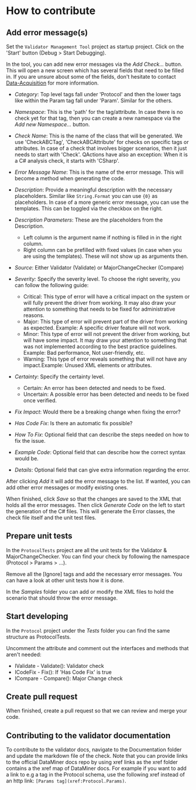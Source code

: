 # How to contribute

## Add error message(s)

Set the `Validator Management Tool` project as startup project. Click on the 'Start' button (Debug > Start Debugging).

In the tool, you can add new error messages via the *Add Check...* button. This will open a new screen which has several fields that need to be filled in. If you are unsure about some of the fields, don't hesitate to contact [Data-Acquisition](mailto:support.data-acquisition@skyline.be) for more information.

- *Category*: Top level tags fall under 'Protocol' and then the lower tags like within the Param tag fall under 'Param'. Similar for the others.
- *Namespace*: This is the 'path' for the tag/attribute. In case there is no check yet for that tag, then you can create a new namespace via the *Add new Namespace...* button.
- *Check Name*: This is the name of the class that will be generated. We use 'CheckABCTag', 'CheckABCAttribute' for checks on specific tags or attributes. In case of a check that involves bigger scenarios, then it just needs to start with 'Check'. QActions have also an exception: When it is a C# analysis check, it starts with 'CSharp'.
- *Error Message Name*: This is the name of the error message. This will become a method when generating the code.
- *Description*: Provide a meaningful description with the necessary placeholders. Similar like `String.Format` you can use `{0}` as placeholders. In case of a more generic error message, you can use the templates. This can be toggled via the checkbox on the right.
- *Description Parameters*: These are the placeholders from the Description.

  - Left column is the argument name if nothing is filled in in the right column.
  - Right column can be prefilled with fixed values (in case when you are using the templates). These will not show up as arguments then.

- *Source*: Either Validator (Validate) or MajorChangeChecker (Compare)
- *Severity:* Specify the severity level. To choose the right severity, you can follow the following guide:

  - Critical: This type of error will have a critical impact on the system or will fully prevent the driver from working. It may also draw your attention to something that needs to be fixed for administrative reasons.
  - Major: This type of error will prevent part of the driver from working as expected. Example: A specific driver feature will not work.
  - Minor: This type of error will not prevent the driver from working, but will have some impact. It may draw your attention to something that was not implemented according to the best practice guidelines. Example: Bad performance, Not user-friendly, etc.
  - Warning: This type of error reveals something that will not have any impact.Example: Unused XML elements or attributes.

- *Certainty*: Specify the certainty level.

  - Certain: An error has been detected and needs to be fixed.
  - Uncertain: A possible error has been detected and needs to be fixed once verified.

- *Fix Impact*: Would there be a breaking change when fixing the error?
- *Has Code Fix*: Is there an automatic fix possible?
- *How To Fix*: Optional field that can describe the steps needed on how to fix the issue.
- *Example Code*: Optional field that can describe how the correct syntax would be.
- *Details*: Optional field that can give extra information regarding the error.

After clicking *Add* it will add the error message to the list. If wanted, you can add other error messages or modify existing ones.

When finished, click *Save* so that the changes are saved to the XML that holds all the error messages. Then click *Generate Code* on the left to start the generation of the C# files. This will generate the Error classes, the check file itself and the unit test files.

## Prepare unit tests

In the `ProtocolTests` project are all the unit tests for the Validator & MajorChangeChecker. You can find your check by following the namespace (Protocol > Params > ...).

Remove all the \[Ignore\] tags and add the necessary error messages. You can have a look at other unit tests how it is done.

In the *Samples* folder you can add or modify the XML files to hold the scenario that should throw the error message.

## Start developing

In the `Protocol` project under the *Tests* folder you can find the same structure as ProtocolTests.

Uncomment the attribute and comment out the interfaces and methods that aren't needed:

- IValidate - Validate(): Validator check
- ICodeFix - Fix(): If 'Has Code Fix' is true
- ICompare - Compare(): Major Change check

## Create pull request

When finished, create a pull request so that we can review and merge your code.

## Contributing to the validator documentation

To contribute to the validator docs, navigate to the Documentation folder and update the markdown file of the check.
Note that you can provide links to the official DataMiner docs repo by using xref links as the xref folder contains a the xref map of DataMiner docs.
For example if you want to add a link to e.g a tag in the Protocol schema, use the following xref instead of an http link:
`[Params tag](xref:Protocol.Params)`.
